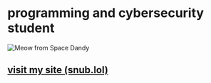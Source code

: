 # programming and cybersecurity student
![Meow from Space Dandy](https://i.pinimg.com/originals/c8/27/31/c82731249861cd2ae8b0b16ed132e174.gif)

## [visit my site \(snub.lol\)](https://snub.lol)


<!---
snub-yeah/snub-yeah is a ✨ special ✨ repository because its `README.md` (this file) appears on your GitHub profile.
You can click the Preview link to take a look at your changes.
--->

